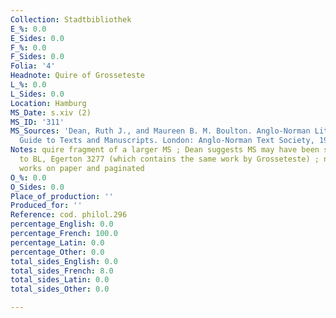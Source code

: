 ```yaml
---
Collection: Stadtbibliothek
E_%: 0.0
E_Sides: 0.0
F_%: 0.0
F_Sides: 0.0
Folia: '4'
Headnote: Quire of Grosseteste
L_%: 0.0
L_Sides: 0.0
Location: Hamburg
MS_Date: s.xiv (2)
MS_ID: '311'
MS_Sources: 'Dean, Ruth J., and Maureen B. M. Boulton. Anglo-Norman Literature: A
  Guide to Texts and Manuscripts. London: Anglo-Norman Text Society, 1999.'
Notes: quire fragment of a larger MS ; Dean suggests MS may have been similar in nature
  to BL, Egerton 3277 (which contains the same work by Grosseteste) ; now bound with
  works on paper and paginated
O_%: 0.0
O_Sides: 0.0
Place_of_production: ''
Produced_for: ''
Reference: cod. philol.296
percentage_English: 0.0
percentage_French: 100.0
percentage_Latin: 0.0
percentage_Other: 0.0
total_sides_English: 0.0
total_sides_French: 8.0
total_sides_Latin: 0.0
total_sides_Other: 0.0

---
```

